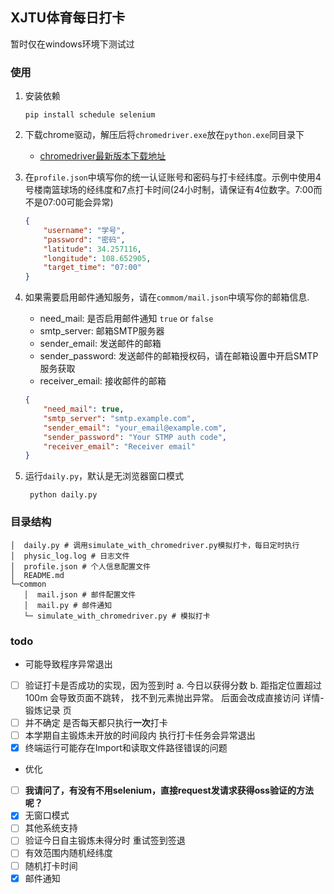 ## XJTU体育每日打卡
暂时仅在windows环境下测试过
### 使用
1. 安装依赖
    ```shell
    pip install schedule selenium
    ```
2. 下载chrome驱动，解压后将`chromedriver.exe`放在`python.exe`同目录下
    - [chromedriver最新版本下载地址](https://getwebdriver.com/chromedriver/)
3. 在`profile.json`中填写你的统一认证账号和密码与打卡经纬度。示例中使用4号楼南篮球场的经纬度和7点打卡时间(24小时制，请保证有4位数字。7:00而不是07:00可能会异常)
    ```json
    {
        "username": "学号",
        "password": "密码",
        "latitude": 34.257116,
        "longitude": 108.652905,
        "target_time": "07:00"
    }
    ```
4. 如果需要启用邮件通知服务，请在`commom/mail.json`中填写你的邮箱信息.
    - need_mail: 是否启用邮件通知 `true` or `false`
    - smtp_server: 邮箱SMTP服务器
    - sender_email: 发送邮件的邮箱
    - sender_password: 发送邮件的邮箱授权码，请在邮箱设置中开启SMTP服务获取
    - receiver_email: 接收邮件的邮箱
    ```json
    {
        "need_mail": true,
        "smtp_server": "smtp.example.com",
        "sender_email": "your_email@example.com",
        "sender_password": "Your STMP auth code",
        "receiver_email": "Receiver email"
    }
    ```
   
5. 运行`daily.py`，默认是无浏览器窗口模式
   ```shell
    python daily.py
   ```

### 目录结构
```
│  daily.py # 调用simulate_with_chromedriver.py模拟打卡，每日定时执行
│  physic_log.log # 日志文件
│  profile.json # 个人信息配置文件
│  README.md 
└─common 
   │  mail.json # 邮件配置文件
   │  mail.py # 邮件通知
   └─ simulate_with_chromedriver.py # 模拟打卡
```

### todo
- 可能导致程序异常退出
- [ ] 验证打卡是否成功的实现，因为签到时 a. 今日以获得分数 b. 距指定位置超过100m 会导致页面不跳转，
找不到元素抛出异常。 后面会改成直接访问 详情-锻炼记录 页 
- [ ] 并不确定 是否每天都只执行**一次**打卡
- [ ] 本学期自主锻炼未开放的时间段内 执行打卡任务会异常退出
- [x] 终端运行可能存在Import和读取文件路径错误的问题

- 优化
- [ ] **我请问了，有没有不用selenium，直接request发请求获得oss验证的方法呢？**
- [x] 无窗口模式
- [ ] 其他系统支持
- [ ] 验证今日自主锻炼未得分时 重试签到签退
- [ ] 有效范围内随机经纬度
- [ ] 随机打卡时间
- [x] 邮件通知
